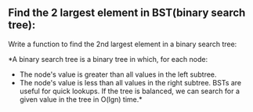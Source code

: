 ## Find the 2 largest element in BST(binary search tree):

Write a function to find the 2nd largest element in a binary search tree:

*A binary search tree is a binary tree in which, for each node:

* The node's value is greater than all values in the left subtree.
* The node's value is less than all values in the right subtree.
BSTs are useful for quick lookups. If the tree is balanced, we can search for a given value in the tree in O(lgn) time.*

